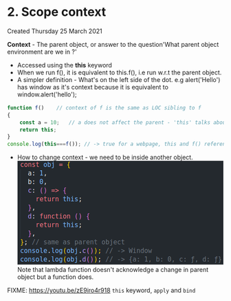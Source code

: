 # 2. Scope context
Created Thursday 25 March 2021

**Context** - The parent object, or answer to the question'What parent object environment are we in ?'

* Accessed using the **this** keyword
* When we run f(), it is equivalent to this.f(), i.e run w.r.t the parent object.
* A simpler definition - What's on the left side of the dot. e.g alert('Hello') has window as it's context because it is equivalent to window.alert('hello');
```js
function f()	// context of f is the same as LOC sibling to f
{
	const a = 10;	// a does not affect the parent - 'this' talks about parent object.
	return this;
}
console.log(this===f()); // -> true for a webpage, this and f() reference the document
```


* How to change context - we need to be inside another object.
	![](../../../../assets/2_Scope_context-image-1-7ed442d7.png)
Note that lambda function doesn't acknowledge a change in parent object but a function does.

FIXME: <https://youtu.be/zE9iro4r918> ``this`` keyword, ``apply`` and ``bind``

